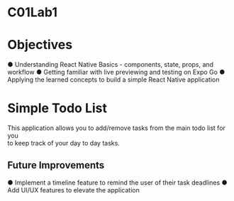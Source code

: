 # C01Lab1

# Objectives
● Understanding React Native Basics - components, state, props, and workflow
● Getting familiar with live previewing and testing on Expo Go
● Applying the learned concepts to build a simple React Native application

# Simple Todo List
This application allows you to add/remove tasks from the main todo list for you  
to keep track of your day to day tasks.

## Future Improvements
● Implement a timeline feature to remind the user of their task deadlines
● Add UI/UX features to elevate the application 
